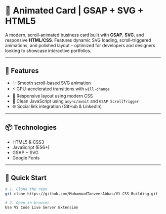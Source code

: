 # 🚀 Animated Card | GSAP + SVG + HTML5

A modern, scroll-animated business card built with **GSAP**, **SVG**, and responsive **HTML/CSS**. Features dynamic SVG loading, scroll-triggered animations, and polished layout – optimized for developers and designers looking to showcase interactive portfolios.

---

## 🔧 Features

- ✨ Smooth scroll-based SVG animation
- ⚡ GPU-accelerated transitions with `will-change`
- 🎯 Responsive layout using modern CSS
- 🧠 Clean JavaScript using `async/await` and `GSAP ScrollTrigger`
- 🌐 Social link integration (GitHub & LinkedIn)

---

## 📦 Technologies

- HTML5 & CSS3
- JavaScript (ES6+)
- GSAP + SVG
- Google Fonts

---

## 🚀 Quick Start

```bash
# 1. Clone the repo
git clone https://github.com/MuhammadTanveerAbbas/V1-CSS-Building.git

# 2. Open in browser
Use VS Code Live Server Extension
```
